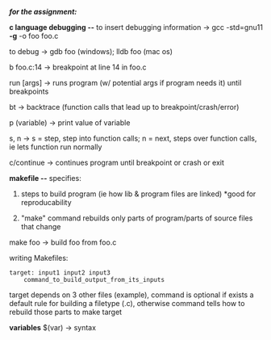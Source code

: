 ***for the assignment:***

**c language debugging --**
to insert debugging information -> gcc -std=gnu11 __-g__ -o foo foo.c

to debug -> gdb foo (windows); lldb foo (mac os)

b foo.c:14 -> breakpoint at line 14 in foo.c

run [args] -> runs program (w/ potential args if program needs it) until breakpoints

bt -> backtrace (function calls that lead up to breakpoint/crash/error)

p (variable) -> print value of variable 

s, n -> s = step, step into function calls; n = next, steps over function calls, ie lets function run normally

c/continue -> continues program until breakpoint or crash or exit

**makefile --**
specifies:

1) steps to build program (ie how lib & program files are linked) *good for reproducability 

2) "make" command rebuilds only parts of program/parts of source files that change 

make foo -> build foo from foo.c

writing Makefiles:
```
target: input1 input2 input3 
    command_to_build_output_from_its_inputs
```
target depends on 3 other files (example), command is optional if exists a default rule for building a filetype (.c), otherwise command tells how to rebuild those parts to make target

**variables**
$(var) -> syntax